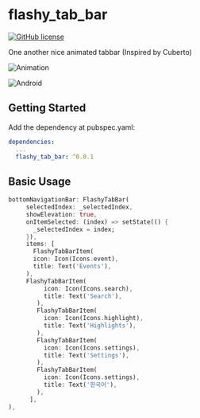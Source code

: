 # flashy_tab_bar
[![GitHub license](https://img.shields.io/badge/license-MIT-lightgrey.svg)](https://raw.githubusercontent.com/Cuberto/flashy-tabbar-android/master/LICENSE)

One another nice animated tabbar (Inspired by Cuberto)

![Animation](https://raw.githubusercontent.com/leesnhyun/flashy_tab_bar/master/docs/animation.gif)

![Android](https://raw.githubusercontent.com/leesnhyun/flashy_tab_bar/master/docs/emulator.gif)

## Getting Started

Add the dependency at pubspec.yaml:

```yaml
dependencies:
  ...
  flashy_tab_bar: ^0.0.1
```

## Basic Usage

```dart
bottomNavigationBar: FlashyTabBar(
     selectedIndex: _selectedIndex,
     showElevation: true,
     onItemSelected: (index) => setState(() {
       _selectedIndex = index;
     }),
     items: [
       FlashyTabBarItem(
       icon: Icon(Icons.event),
       title: Text('Events'),
     ),
     FlashyTabBarItem(
          icon: Icon(Icons.search),
          title: Text('Search'),
        ),
        FlashyTabBarItem(
          icon: Icon(Icons.highlight),
          title: Text('Highlights'),
        ),
        FlashyTabBarItem(
          icon: Icon(Icons.settings),
          title: Text('Settings'),
        ),
        FlashyTabBarItem(
          icon: Icon(Icons.settings),
          title: Text('한국어'),
        ),
      ],
),
```
